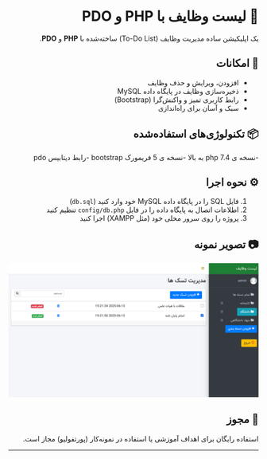 <div dir="rtl" align="right">

# 📝 لیست وظایف با PHP و PDO

یک اپلیکیشن ساده مدیریت وظایف (To-Do List) ساخته‌شده با **PHP** و **PDO**.

## 🚀 امکانات
- افزودن، ویرایش و حذف وظایف  
- ذخیره‌سازی وظایف در پایگاه داده MySQL  
- رابط کاربری تمیز و واکنش‌گرا (Bootstrap)  
- سبک و آسان برای راه‌اندازی  

## 📦 تکنولوژی‌های استفاده‌شده
-نسخه ی php 7.4 به بالا
-نسخه ی 5 فریمورک bootstrap
-رابط دیتابیس pdo

## ⚙️ نحوه اجرا
1. فایل SQL را در پایگاه داده MySQL خود وارد کنید (`db.sql`)  
2. اطلاعات اتصال به پایگاه داده را در فایل `config/db.php` تنظیم کنید  
3. پروژه را روی سرور محلی خود (مثل XAMPP) اجرا کنید  

## 📷 تصویر نمونه
![demo](screenshot.png)

## 📄 مجوز
استفاده رایگان برای اهداف آموزشی یا استفاده در نمونه‌کار (پورتفولیو) مجاز است.

</div>


---


